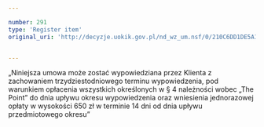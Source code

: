 ```yaml
---

number: 291
type: 'Register item'
original_uri: 'http://decyzje.uokik.gov.pl/nd_wz_um.nsf/0/210C6DD1DE5A1520C12572DD003294CF?OpenDocument'


---
```


„Niniejsza umowa może zostać wypowiedziana przez Klienta z zachowaniem trzydziestodniowego terminu wypowiedzenia, pod warunkiem opłacenia wszystkich określonych w § 4 należności wobec „The Point” do dnia upływu okresu wypowiedzenia oraz wniesienia jednorazowej opłaty w wysokości 650 zł w terminie 14 dni od dnia upływu przedmiotowego okresu”

